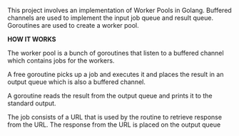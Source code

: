 This project involves an implementation of Worker Pools in Golang. Buffered channels are used to implement the input job queue and result queue. Goroutines are used to create a worker pool.

**HOW IT WORKS**


The worker pool is a bunch of goroutines that listen to a buffered channel which contains jobs for the workers. 


A free goroutine picks up a job and executes it and places the result in an output queue which is also a buffered channel. 

A goroutine reads the result from the output queue and prints it to the standard output.

The job consists of a URL that is used by the routine to retrieve response from the URL. The response from the URL is placed on the output queue 

  